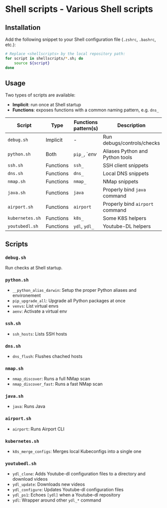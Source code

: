 # Shell scripts - Various Shell scripts

## Installation

Add the following snippet to your Shell configuration file (`.zshrc`, `.bashrc`, etc.):

```bash
# Replace <shellscripts> by the local repository path:
for script in shellscripts/*.sh; do
    source ${script}
done
```

## Usage

Two types of scripts are available:

* **Implicit**: run once at Shell startup
* **Functions**: exposes functions with a common naming pattern, e.g. `dns_`

| Script          | Type      | Functions pattern(s) | Description                     |
|-----------------|-----------|----------------------|---------------------------------|
| `debug.sh`      | Implicit  | -                    | Run debugs/controls/checks      |
| `python.sh`     | Both      | `pip_`, `*env*       | Aliases Python and Python tools |
| `ssh.sh`        | Functions | `ssh_`               | SSH client snippets             |
| `dns.sh`        | Functions | `dns_`               | Local DNS snippets              |
| `nmap.sh`       | Functions | `nmap_`              | NMap snippets                   |
| `java.sh`       | Functions | `java`               | Properly bind `java` command    |
| `airport.sh`    | Functions | `airport`            | Properly bind `airport` command |
| `kubernetes.sh` | Functions | `k8s_`               | Some K8S helpers                |
| `youtubedl.sh`  | Functions | `ydl`, `ydl_`        | Youtube-DL helpers              |

## Scripts

### `debug.sh`

Run checks at Shell startup.

### `python.sh`

* `__python_alias_darwin`: Setup the proper Python aliases and environement
* `pip_upgrade_all`: Upgrade all Python packages at once
* `venvs`: List virtual envs
* `aenv`: Activate a virtual env

### `ssh.sh`

* `ssh_hosts`: Lists SSH hosts

### `dns.sh`

* `dns_flush`: Flushes chached hosts

### `nmap.sh`

* `nmap_discover`: Runs a full NMap scan
* `nmap_discover_fast`: Runs a fast NMap scan

### `java.sh`

* `java`: Runs Java

### `airport.sh`

* `airport`: Runs Airport CLI

### `kubernetes.sh`

* `k8s_merge_configs`: Merges local Kubeconfigs into a single one

### `youtubedl.sh`

* `ydl_clone`: Adds Youtube-dl configuration files to a directory and download videos
* `ydl_update`: Downloads new videos
* `ydl_configure`: Updates Youtube-dl configuration files
* `ydl_ps1`: Echoes `[ydl]` when a Youtube-dl repository
* `ydl`: Wrapper around other `ydl_*` command
